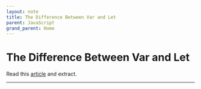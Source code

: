 ```yaml
---
layout: note
title: The Difference Between Var and Let
parent: JavaScript
grand_parent: Home
---
```


# The Difference Between Var and Let

Read this [article](https://medium.com/hackernoon/why-you-shouldnt-use-var-anymore-f109a58b9b70) and extract.

---
